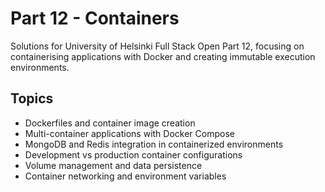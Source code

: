 # Part 12 - Containers

Solutions for University of Helsinki Full Stack Open Part 12, focusing on containerising applications with Docker and creating immutable execution environments.

## Topics

- Dockerfiles and container image creation
- Multi-container applications with Docker Compose
- MongoDB and Redis integration in containerized environments
- Development vs production container configurations
- Volume management and data persistence
- Container networking and environment variables
